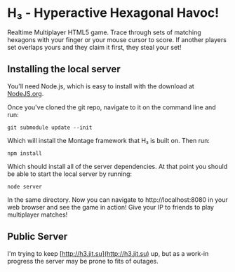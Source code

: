H₃ - Hyperactive Hexagonal Havoc!
=======================

Realtime Multiplayer HTML5 game. Trace through sets of matching hexagons with your finger or your mouse cursor to score. If another players set overlaps yours and they claim it first, they steal your set!

Installing the local server
---------------------------
You'll need Node.js, which is easy to install with the download at [NodeJS.org](http://nodejs.org/).

Once you've cloned the git repo, navigate to it on the command line and run:

`git submodule update --init`

Which will install the Montage framework that H₃ is built on. Then run:

`npm install`

Which should install all of the server dependencies. At that point you should be able to start the local server by running: 

`node server`

In the same directory. Now you can navigate to http://localhost:8080 in your web browser and see the game in action! Give your IP to friends to play multiplayer matches!

Public Server
-------------
I'm trying to keep [http://h3.jit.su](http://h3.jit.su) up, but as a work-in progress the server may be prone to fits of outages.